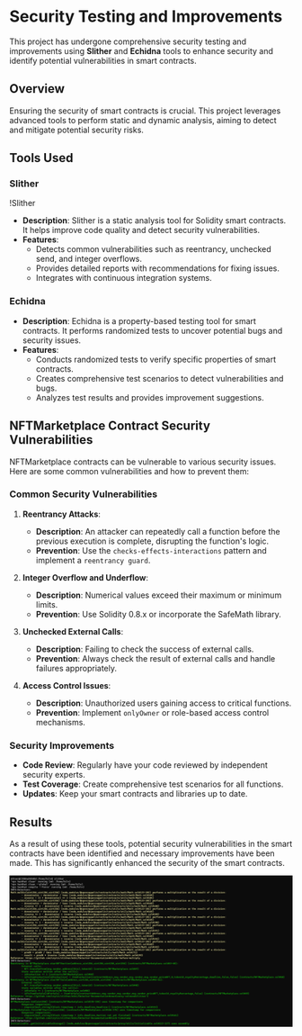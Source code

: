 # Security Testing and Improvements

This project has undergone comprehensive security testing and improvements using **Slither** and **Echidna** tools to enhance security and identify potential vulnerabilities in smart contracts.

## Overview

Ensuring the security of smart contracts is crucial. This project leverages advanced tools to perform static and dynamic analysis, aiming to detect and mitigate potential security risks.

## Tools Used

### Slither

!Slither

- **Description**: Slither is a static analysis tool for Solidity smart contracts. It helps improve code quality and detect security vulnerabilities.
- **Features**:
  - Detects common vulnerabilities such as reentrancy, unchecked send, and integer overflows.
  - Provides detailed reports with recommendations for fixing issues.
  - Integrates with continuous integration systems.

### Echidna

- **Description**: Echidna is a property-based testing tool for smart contracts. It performs randomized tests to uncover potential bugs and security issues.
- **Features**:
  - Conducts randomized tests to verify specific properties of smart contracts.
  - Creates comprehensive test scenarios to detect vulnerabilities and bugs.
  - Analyzes test results and provides improvement suggestions.

## NFTMarketplace Contract Security Vulnerabilities

NFTMarketplace contracts can be vulnerable to various security issues. Here are some common vulnerabilities and how to prevent them:

### Common Security Vulnerabilities

1. **Reentrancy Attacks**:
   - **Description**: An attacker can repeatedly call a function before the previous execution is complete, disrupting the function's logic.
   - **Prevention**: Use the `checks-effects-interactions` pattern and implement a `reentrancy guard`.

2. **Integer Overflow and Underflow**:
   - **Description**: Numerical values exceed their maximum or minimum limits.
   - **Prevention**: Use Solidity 0.8.x or incorporate the SafeMath library.

3. **Unchecked External Calls**:
   - **Description**: Failing to check the success of external calls.
   - **Prevention**: Always check the result of external calls and handle failures appropriately.

4. **Access Control Issues**:
   - **Description**: Unauthorized users gaining access to critical functions.
   - **Prevention**: Implement `onlyOwner` or role-based access control mechanisms.

### Security Improvements

- **Code Review**: Regularly have your code reviewed by independent security experts.
- **Test Coverage**: Create comprehensive test scenarios for all functions.
- **Updates**: Keep your smart contracts and libraries up to date.

## Results

As a result of using these tools, potential security vulnerabilities in the smart contracts have been identified and necessary improvements have been made. This has significantly enhanced the security of the smart contracts.


![Slither](images/slither.png)